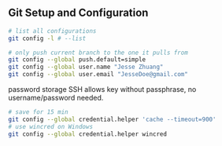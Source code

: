## Git Setup and Configuration

```bash
# list all configurations
git config -l # --list
```

```bash
# only push current branch to the one it pulls from
git config --global push.default=simple
git config --global user.name "Jesse Zhuang"
git config --global user.email "JesseDoe@gmail.com"
```
password storage
SSH allows key without passphrase, no username/password needed.
```bash
# save for 15 min
git config --global credential.helper 'cache --timeout=900'
# use wincred on Windows
git config --global credential.helper wincred
```
